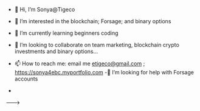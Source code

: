- 👋 Hi, I’m Sonya@Tigeco
- 👀 I’m interested in the blockchain; Forsage; and binary options
- 🌱 I’m currently learning beginners coding
- 💞️ I’m looking to collaborate on team marketing, blockchain crypto investments and binary options...
- 📫 How to reach me: email me etigeco@gmail.com ; https://sonya4ebc.myportfolio.com
-🤔 I’m looking for help with Forsage accounts

-
--->
